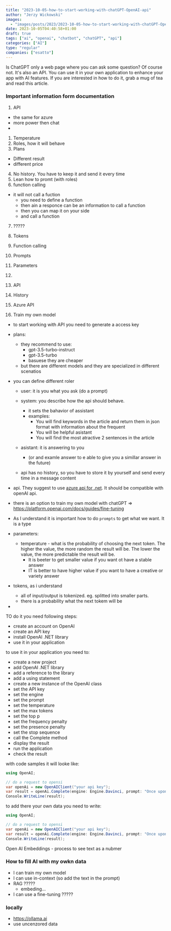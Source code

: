 ```yaml
---
title: "2023-10-05-how-to-start-working-with-chatGPT-OpenAI-api"
author: "Jerzy Wickowski"
images:
  - "images/posts/2023/2023-10-05-how-to-start-working-with-chatGPT-OpenAI-api.jpg" 
date: 2023-10-05T04:40:58+01:00
draft: true
tags: ["ai", "openai", "chatbot", "chatGPT", "api"]
categories: ["AI"]
type: "regular"
companies: ["esatto"]
---
```


Is ChatGPT only a web page where you can ask some question? Of course not. It's also an API. You can use it in your own application to enhance your app with AI features. If you are interested in how to do it, grab a mug of tea and read this article.


### Important information form documentation
1. API 
  - the same for azure
  - more power then chat
  - 
1. Temperature
2. Roles, how it will behave
3. Plans
  - Different result
  - different price
4. No history. You have to keep it and send it every time
5. Lean how to promt (with roles)
6. function calling
  - it will not call a fuction 
    - you need to define a function
    - then ain a responce can be an information to call a function
    - then you can map it on your side 
    - and call a function
7. ?????

3. Tokens
4. Function calling
5. Prompts
6. Parameters
7. 
8. API
9. History
10. Azure API
11. Train my own model

- to start working with API you need to generate a access key
- plans:
  - they recommend to use:
     - gpt-3.5-turbo-instruct
     - gpt-3.5-turbo
     - basuese they are cheaper
  - but there are different models and they are specialized in different scenatios
- you can define different roler
  - user: it is you what you ask (do a prompt)
  - system: you describe how the api should behave. 
      - it sets the bahavior of assistant
      - examples:
         - You will find keywords in the article and return them in json format with information about the frequent
         - You will be helpful asistant
         - You will find the most atractive 2 sentences in the article

  - asistant: it is answering to you 
      - (or and examle answer to e able to give you a simillar answer in the future)
  - api has no history, so you have to store it by yourself and send every time  in a message content
- api. They suggest to use [azure api for .net](https://github.com/Azure/azure-sdk-for-net/tree/main/sdk/openai/Azure.AI.OpenAI). It should be compatible with openAI api.

- there is an option to train my own model with chatGPT => https://platform.openai.com/docs/guides/fine-tuning
- As I understand it is important how to do `prompts` to get what we want. It is a type 
- parameters:
   - temperature - what is the probability of choosing the next token. The higher the value, the more random the result will be. The lower the value, the more predictable the result will be.
       - It is beeter to get smaller value if you want ot have a stable answer
       - IT is better to have higher value if you want to have a creative or variety answer
- tokens, as i understand 
  - all of input/output is tokenized. eg. splitted into smaller parts. 
  - there is a probability what the next tokem will be

- 
    
<!--more-->
TO do it you need following steps:
- create an account on OpenAI
- create an API key
- install OpenAI .NET library
- use it in your application

to use it in your application you need to:
- create a new project
- add OpenAI .NET library
- add a reference to the library
- add a using statement
- create a new instance of the OpenAI class
- set the API key
- set the engine
- set the prompt
- set the temperature
- set the max tokens
- set the top p
- set the frequency penalty
- set the presence penalty
- set the stop sequence
- call the Complete method
- display the result
- run the application
- check the result


with code samples it will looke like:
```csharp
using OpenAI;

// do a request to opensi
var openAi = new OpenAIClient("your api key");
var result = openAi.Complete(engine: Engine.Davinci, prompt: "Once upon a time", maxTokens: 5);
Console.WriteLine(result);
```

to add there your own data you need to write:
```csharp
using OpenAI;

// do a request to opensi
var openAi = new OpenAIClient("your api key");
var result = openAi.Complete(engine: Engine.Davinci, prompt: "Once upon a time", maxTokens: 5, stop: new[] { "\n" }, temperature: 0.7, topP: 1, frequencyPenalty: 0, presencePenalty: 0);
Console.WriteLine(result);
```




Open AI Embeddings - process to see text as a nubmer


### How to fill AI with my owkn data
- I can train my own model
- I can use in-context (so add the text in the prompt)
- RAG ?????
  - embeding... 
- I can use a fine-tuning ?????
 



 ### locally
 - https://ollama.ai 
 - use uncenzored data
 